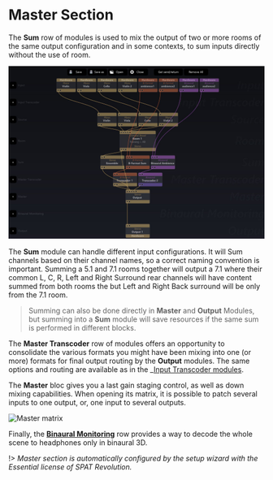 # Master Section

The **Sum** row of modules is used to mix the output of two or more rooms of the same output configuration and in some contexts, to sum inputs directly without the use of room.

![](include/SpatRevolution_UserGuide_-124.jpg)

The **Sum** module can handle different input configurations.
It will Sum channels based on their channel names, so a correct naming convention is important.
Summing a 5.1 and 7.1 rooms together will output a 7.1 where their common L, C, R, Left and Right Surround rear channels will have content summed from both rooms the but Left and Right Back surround will be only from the 7.1 room.

> Summing can also be done directly in **Master** and **Output** Modules, but summing into a **Sum** module will save resources if the same sum is performed in different blocks.

The **Master Transcoder** row of modules offers an opportunity to consolidate the various formats you might have been mixing into one (or more) formats for final output routing by the **Output** modules.
The same options and routing are available as in the _[Input Transcoder modules](Spat_Environment_Input_Transcoder_Modules.md).

The **Master** bloc gives you a last gain staging control, as well as down mixing capabilities. When opening its matrix, it is possible to patch several inputs to one output, or, one input to several outputs.

![Master matrix](https://media.githubusercontent.com/media/FLUX-SE/doc_images/main/SpatR/Setup/MasterMatrix.png)

Finally, the [**Binaural Monitoring**](5_Spatialisation_Technology_5_1_Binaural_5_1_Binaural?id=binaural-monitoring-module.md) row provides a way to decode the whole scene to headphones only in binaural 3D.

!> _Master section is automatically configured by the setup wizard with the Essential license of SPAT Revolution._
